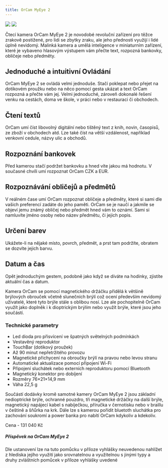 ```yaml
---
title: OrCam MyEye 2
---
```


[![](/soubory/orcam-logo.jpg)](/soubory/orcam-logo.jpg)
[![](/soubory/orcam-kamera.jpg)](/soubory/orcam-kamera.jpg)    
    
Čtecí kamera OrCam MyEye 2 je novodobé revoluční zařízení pro těžce zrakově postižené, pro lidi se zbytky zraku, ale jeho přednosti využijí i lidé úplně nevidomý.
Malinká kamera a umělá inteligence v miniaturním zařízení, které je vybaveno hlasovým výstupem vám přečte text, rozpozná bankovky, obličeje nebo předměty.

## Jednoduché a intuitivní Ovládání
OrCam MyEye 2 se ovládá velmi jednoduše.
Stačí poklepat nebo přejet na dotikovém proužku nebo na něco pomocí gesta ukázat a text OrCam rozpozná a přečte vám jej.
Velmi jednoduché, zároveň dokonalé řešení venku na cestách, doma ve škole, v práci nebo v restauraci či obchodech.

## Čtení textů 
OrCam umí číst libovolný digitální nebo tištěný text z knih, novin, časopisů, ze zboží v obchodech atd.
Lze také číst na větší vzdálenost, například venkovní cedule, názvy ulic  a obchodů.

## Rozpoznání bankovek
Před kamerou stačí podržet bankovku a hned víte jakou má hodnotu. V současné chvíli umí rozpoznat OrCam CZK a EUR.

## Rozpoznávání obličejů a předmětů
V reálném čase umí OrCam rozpoznat obličeje a předměty, které si sami dle vašich preferencí zadáte do jeho paměti. OrCam se je naučí a jakmile se objeví jemu známý obličej nebo předmět hned vám to oznámí.
Sami si namluvíte jméno osoby nebo název předmětu, či jejich popis.

## Určení barev
Ukážete-li na nějaké místo, povrch, předmět, a prst tam podržíte, obratem se dozvíte jejich barvu.

## Datum a čas
Opět jednoduchým gestem, podobně jako když se díváte  na hodinky, zjistíte aktuální čas a datum.

Kamera OrCam se pomocí    magnetického držáčku přidělá  k většině brýlových obrouček včetně slunečních brýlí což ocení především nevidomý uživatelé, které tyto brýle stále s oblibou nosí.
Lze ale pochopitelně OrCam využít jako doplněk i k dioptrickým brýlím nebo využít brýle, které jsou jeho součástí.

### Technické parametry
- Led dioda pro přisvícení ve špatných světelných podmínkách
- Vestavěný reproduktor
- TouchBar (dotikový proužek)
- Až 90 minut nepřetržitého provozu
- Magnetické přichycení na obroučky brýlí na pravou nebo levou stranu
- Automatické aktualizace pomocí připojení Wi-Fi
- Připojení sluchátek nebo externích reproduktoru pomocí Bluetooth
- Magnetický konektor pro dobíjení
- Rozměry 76×21×14,9 mm
- Váha 22,5 g

Součástí dodávky kromě samotné kamery OrCam MyEye 2 jsou základní nedioptrické brýle,  ochranné pouzdro, tři magnetické držáčky na další brýle, magnetický napájecí kabel s nabíječkou, příručka v černotisku nebo v braillu v češtině a šňůrka na krk.
Dále lze s kamerou pořídit bluetoth sluchátka pro zachování soukromí a power banka pro nabítí OrCam kdykoliv a kdekoliv.  

Cena - 131 040 Kč  


##### Příspěvek na OrCam MyEye 2  
Dle ustanovení lze na tuto pomůcku v příloze vyhlášky neuvedenou  nahlížet z hlediska jejího využití jako srovnatelnou a využitelnou s jinými typy a druhy zvláštních pomůcek v příloze vyhlášky uvedené